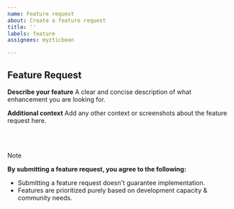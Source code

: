 ```yaml
---
name: Feature request
about: Create a feature request
title: ''
labels: feature
assignees: myzticbean

---
```

## Feature Request

**Describe your feature**
A clear and concise description of what enhancement you are looking for.

**Additional context**
Add any other context or screenshots about the feature request here.

<br><br>
> [!NOTE]
> **By submitting a feature request, you agree to the following:**
> - Submitting a feature request doesn't guarantee implementation.
> - Features are prioritized purely based on development capacity & community needs.
